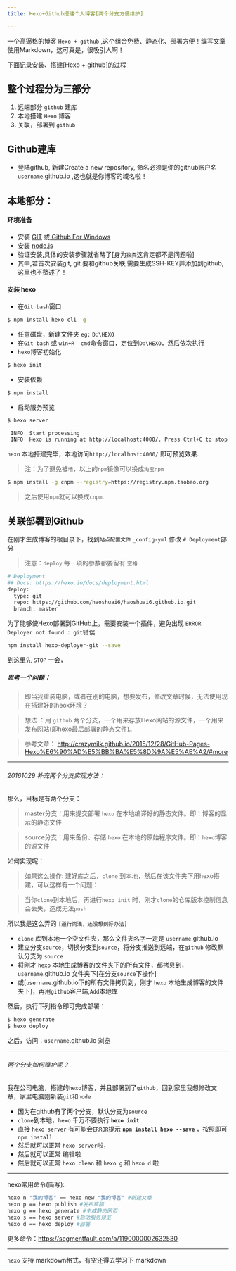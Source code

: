 ```yaml
---
title: Hexo+Github搭建个人博客[两个分支方便维护]

---
```

一个高逼格的博客 `Hexo + github` ,这个组合免费、静态化、部署方便！编写文章使用Markdown，这可真是，很吸引人啊！

下面记录安装、搭建[Hexo + github]的过程

## 整个过程分为三部分

1. 远端部分 `github` 建库
2. 本地搭建 `Hexo` 博客
3. 关联，部署到 `github`

## Github建库

- 登陆github, 新建Create a new repository, 命名必须是你的github账户名 `username`.github.io ,这也就是你博客的域名啦！ 

## 本地部分： 

#### 环境准备

- 安装 [GIT](https://git-scm.com/downloads/) 或[ Github For Windows](https://desktop.github.com/)
- 安装 [node.js](http://nodejs.cn/) 
- 验证安装,具体的安装步骤就省略了[身为`猿类`这肯定都不是问题啦]
- 其中,若首次安装git, git 要和github关联,需要生成SSH-KEY并添加到github,这里也不赘述了！

#### 安装 hexo 

- 在`Git bash`窗口

``` bash
$ npm install hexo-cli -g

```

- 任意磁盘，新建文件夹 `eg:` `D:\HEXO`
- 在`Git bash` 或 `win+R  cmd`命令窗口，定位到`D:\HEXO`，然后依次执行
- `hexo`博客初始化

``` bash
$ hexo init
```

- 安装依赖

``` bash
$ npm install 
```

- 启动服务预览

```bash
$ hexo server
```

```bash
 INFO  Start processing
 INFO  Hexo is running at http://localhost:4000/. Press Ctrl+C to stop.
```

`hexo` 本地搭建完毕，本地访问`http://localhost:4000/` 即可预览效果.

> 注：为了避免被`墙`，以上的`npm`镜像可以换成`淘宝npm`

```bash
$ npm install -g cnpm --registry=https://registry.npm.taobao.org
```

> 之后使用`npm`就可以换成`cnpm`.

## 关联部署到Github

在刚才生成博客的根目录下，找到`站点配置文件` `_config-yml` 修改 `# Deployment`部分

> 注意：`deploy` 每一项的参数都要留有 `空格`

``` bash
# Deployment
## Docs: https://hexo.io/docs/deployment.html
deploy:
  type: git
  repo: https://github.com/haoshuai6/haoshuai6.github.io.git
  branch: master
```

为了能够使Hexo部署到GitHub上，需要安装一个插件，避免出现 `ERROR Deployer not found : git`错误

``` bash
npm install hexo-deployer-git --save
```

到这里先 `STOP` 一会，

##### 思考一个问题： 

> 即当我重装电脑，或者在别的电脑，想要发布，修改文章时候，无法使用现在搭建好的heox环境？

> 想法 ：用 `github` 两个分支，一个用来存放Hexo网站的源文件，一个用来发布网站(即hexo最后部署的静态文件)。

> 参考文章： http://crazymilk.github.io/2015/12/28/GitHub-Pages-Hexo%E6%90%AD%E5%BB%BA%E5%8D%9A%E5%AE%A2/#more

---
###### 20161029 补充两个分支实现方法：
 
那么，目标是有两个分支：

> master分支：用来提交部署 `hexo` 在本地编译好的静态文件。即：博客的显示的静态文件

> source分支：用来备份、存储 `hexo` 在本地的原始程序文件。即：`hexo`博客的源文件

如何实现呢：

> 如果这么操作: 建好库之后，`clone` 到本地，然后在该文件夹下用hexo搭建，可以这样有一个问题：

> 当你`clone`到本地后，再进行`hexo init` 时，刚才`clone`的仓库版本控制信息会丢失，造成无法`push`

所以我是这么弄的 `[道行尚浅，还没想到好办法]`	

-  `clone` 库到本地一个空文件夹，那么文件夹名字一定是 `username`.github.io 
-  建立分支`source`，切换分支到`source`，将分支推送到远端，在`github` 修改默认分支为 `source` 
-  将刚才 `hexo` 本地生成博客的文件夹下的所有文件，都拷贝到，`username`.github.io 文件夹下[在分支`source`下操作]
-  或[`username`.github.io下的所有文件拷贝到，刚才 `hexo` 本地生成博客的文件夹下]，再用`github`客户端,`Add`本地库 

然后，执行下列指令即可完成部署：

``` bash
$ hexo generate
$ hexo deploy
```

之后，访问：`username`.github.io 浏览

---
###### 两个分支如何维护呢？

我在公司电脑，搭建的`hexo`博客，并且部署到了`github`，回到家里我想修改文章，家里电脑刚新装`git`和`node`

- 因为在github有了两个分支，默认分支为`source` 
- `clone`到本地，`hexo` 千万不要执行 **`hexo init`**  
-  直接 `hexo server` 有可能会`ERROR`提示  **`npm install hexo --save`** ，按照即可 `npm install`
-  然后就可以正常 `hexo server`啦，
-  然后就可以正常 编辑啦
-  然后就可以正常 `hexo clean` 和 `hexo g` 和  `hexo d` 啦

---
hexo常用命令(简写):

```bash
hexo n "我的博客" == hexo new "我的博客" #新建文章
hexo p == hexo publish #发布草稿
hexo g == hexo generate #生成静态网页
hexo s == hexo server #启动服务预览
hexo d == hexo deploy #部署
```
更多命令：https://segmentfault.com/a/1190000002632530

---
`hexo` 支持 markdown格式，有空还得去学习下 markdown
